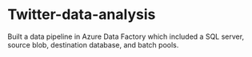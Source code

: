 # Twitter-data-analysis
Built a data pipeline in Azure Data Factory which included a SQL server, source blob, destination database, and batch pools.
